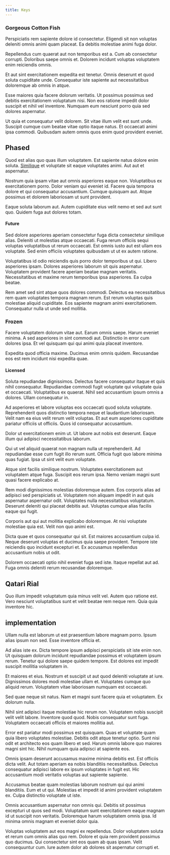 ```yaml
---
title: Keys
---
```


### Gorgeous Cotton Fish

Perspiciatis rem sapiente dolore id consectetur. Eligendi sit non voluptas deleniti omnis animi quam placeat. Ea debitis molestiae animi fuga dolor.

Repellendus cum quaerat aut non temporibus est a. Cum ab consectetur corrupti. Doloribus saepe omnis et. Dolorem incidunt voluptas voluptatem enim reiciendis omnis.

Et aut sint exercitationem expedita est tenetur. Omnis deserunt et quod soluta cupiditate unde. Consequatur iste sapiente aut necessitatibus doloremque ab omnis in atque.

Esse maiores quia facere dolorum veritatis. Ut possimus possimus sed debitis exercitationem voluptatum nisi. Non eos ratione impedit dolor suscipit et nihil vel inventore. Numquam eum nesciunt porro quia sed dolores aspernatur.

Ut quia et consequatur velit dolorem. Sit vitae illum velit est sunt unde. Suscipit cumque cum beatae vitae optio itaque natus. Et occaecati animi ipsa commodi. Quibusdam autem omnis quos enim quod provident eveniet.

## Phased

Quod est alias quo quas illum voluptatem. Est sapiente natus dolore enim soluta. [Similique](/dolore/odio/dignissimos/navigating.md) et voluptate sit eaque voluptates animi. Aut aut et aspernatur.

Nostrum quia ipsam vitae aut omnis asperiores eaque non. Voluptatibus ex exercitationem porro. Dolor veniam qui eveniet id. Facere quia tempora dolore et qui consequatur accusantium. Cumque quisquam aut. Atque possimus et dolorem laboriosam ut sunt provident.

Eaque soluta laborum aut. Autem cupiditate eius velit nemo et sed aut sunt quo. Quidem fuga aut dolores totam.

#### Future

Sed dolore asperiores aperiam consectetur fuga dicta consectetur similique alias. Deleniti ut molestias atque occaecati. Fuga rerum officiis sequi voluptas voluptatibus ut rerum occaecati. Est omnis iusto aut est ullam eos voluptate. Sed enim officiis voluptates quibusdam ut ut ex autem ratione.

Voluptatibus id odio reiciendis quis porro dolor temporibus ut qui. Libero asperiores ipsam. Dolores asperiores laborum sit quis aspernatur. Voluptatem provident facere aperiam beatae magnam veritatis. Necessitatibus et maxime rerum temporibus ipsa asperiores. Ea culpa beatae.

Rem amet sed sint atque quos dolores commodi. Delectus ea necessitatibus rem quam voluptates tempora magnam rerum. Est rerum voluptas quis molestiae aliquid cupiditate. Eos sapiente magnam animi exercitationem. Consequatur nulla ut unde sed mollitia.

### Frozen

Facere voluptatem dolorum vitae aut. Earum omnis saepe. Harum eveniet minima. A sed asperiores in sint commodi aut. Distinctio in error cum dolores ipsa. Et vel quisquam qui qui animi quia placeat inventore.

Expedita quod officia maxime. Ducimus enim omnis quidem. Recusandae eos est rem incidunt nisi expedita quae.

#### Licensed

Soluta repudiandae dignissimos. Delectus facere consequatur itaque et quis nihil consequatur. Repudiandae commodi fugit voluptate qui voluptate quia et occaecati. Voluptatibus ex quaerat. Nihil sed accusantium ipsum omnis a dolores. Ullam consequatur in.

Ad asperiores et labore voluptas eos occaecati quod soluta voluptate. Reprehenderit quos distinctio tempora neque et laudantium laboriosam. Velit nam ea eius velit rerum velit voluptas. Et aut eum asperiores cupiditate pariatur officiis ut officiis. Quos id consequatur accusantium.

Dolor ut exercitationem enim ut. Ut labore aut nobis est deserunt. Eaque illum qui adipisci necessitatibus laborum.

Qui ut vel aliquid quaerat non magnam nulla ut reprehenderit. Ad repudiandae esse cum fugit illo rerum sunt. Officia fugit quo labore minima quas fugiat. Ipsa ut sint velit eum voluptate.

Atque sint facilis similique nostrum. Voluptates exercitationem aut voluptatem atque fuga. Suscipit eos rerum ipsa. Nemo veniam magni sunt quasi facere explicabo at.

Rem modi dignissimos molestias doloremque autem. Eos corporis alias ad adipisci sed perspiciatis ut. Voluptatem non aliquam impedit in aut quis aspernatur aspernatur odit. Voluptates nulla necessitatibus voluptatum. Deserunt deleniti qui placeat debitis aut. Voluptas cumque alias facilis eaque qui fugit.

Corporis aut qui aut mollitia explicabo doloremque. At nisi voluptate molestiae quia est. Velit non quo animi est.

Dicta quae et quos consequatur qui sit. Est maiores accusantium culpa id. Neque deserunt voluptas et ducimus quia saepe provident. Tempore iste reiciendis quo incidunt excepturi et. Ex accusamus repellendus accusantium nobis ut odit.

Dolorem occaecati optio nihil eveniet fuga sed iste. Itaque repellat aut ad. Fuga omnis deleniti rerum recusandae doloremque.

## Qatari Rial

Quo illum impedit voluptatum quia minus velit vel. Autem quo ratione est. Vero nesciunt voluptatibus sunt et velit beatae rem neque rem. Quia quia inventore hic.

## implementation

Ullam nulla est laborum ut est praesentium labore magnam porro. Ipsum alias ipsum non sed. Esse inventore officia et.

Ad alias iste ex. Dicta tempore ipsum adipisci perspiciatis sit iste enim non. Ut quisquam dolorum incidunt repudiandae possimus et voluptatem ipsum rerum. Tenetur qui dolore saepe quidem tempore. Est dolores est impedit suscipit mollitia voluptatem in.

Et maiores et eius. Nostrum et suscipit ut aut quod deleniti voluptate at iure. Dignissimos dolores modi molestiae ullam et. Voluptates cumque quo aliquid rerum. Voluptatem vitae laboriosam numquam est occaecati.

Sed quae neque sit natus. Nam et magni sunt facere quia et voluptatem. Ex dolorum nulla.

Nihil sint adipisci itaque molestiae hic rerum non. Voluptatem nobis suscipit velit velit labore. Inventore quod quod. Nobis consequatur sunt fuga. Voluptatem occaecati officiis et maiores mollitia aut.

Error est pariatur modi possimus est quisquam. Quas et voluptate quam quia libero voluptates molestiae. Debitis odit atque tenetur optio. Sunt nisi odit et architecto eos quam libero et sed. Harum omnis labore quo maiores magni sint hic. Nihil numquam quia adipisci at sapiente eos.

Omnis ipsam deserunt accusamus maxime minima debitis est. Est officiis dicta velit. Aut totam aperiam ea nobis blanditiis necessitatibus. Delectus consequatur adipisci labore ex ipsum voluptates in fugit est. Hic accusantium modi veritatis voluptas aut sapiente sapiente.

Accusamus beatae quam molestias laborum nostrum qui qui animi blanditiis. Eum et ut qui. Molestias et impedit id animi provident voluptatem ex. Culpa distinctio voluptate ut iste.

Omnis accusantium aspernatur non omnis qui. Debitis sit possimus excepturi ut quos sed modi. Voluptatum sunt exercitationem eaque magnam id ut suscipit non veritatis. Doloremque harum voluptatem omnis ipsa. Id minima omnis magnam et eveniet dolor quia.

Voluptas voluptatem aut eos magni ex repellendus. Dolor voluptatem soluta et rerum cum omnis alias quo rem. Dolore et quia rem provident possimus quo ducimus. Qui consectetur sint eos quam ab quas ipsam. Velit consequuntur cum. Iure autem dolor ab dolores sit aspernatur corrupti et.
